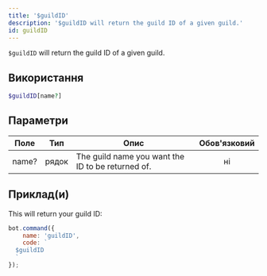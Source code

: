 ```yaml
---
title: '$guildID'
description: '$guildID will return the guild ID of a given guild.'
id: guildID
---
```


`$guildID` will return the guild ID of a given guild.

## Використання

```php
$guildID[name?]
```

## Параметри

| Поле  | Тип   | Опис                                              | Обов'язковий |
| ----- | ----- | ------------------------------------------------- |:------------:|
| name? | рядок | The guild name you want the ID to be returned of. |      ні      |

## Приклад(и)

This will return your guild ID:

```javascript
bot.command({
    name: 'guildID',
    code: `
  $guildID
  `
});
```
